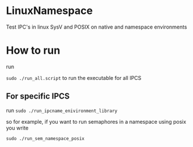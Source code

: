 # LinuxNamespace
Test IPC's in linux SysV and POSIX on native and namespace environments

# How to run

run

```sudo ./run_all.script``` 
to run the executable for all IPCS


## For specific IPCS

run 
```sudo ./run_ipcname_enivironment_library```

so for example, if you want to run semaphores in a namespace using posix you write

```sudo ./run_sem_namespace_posix```
